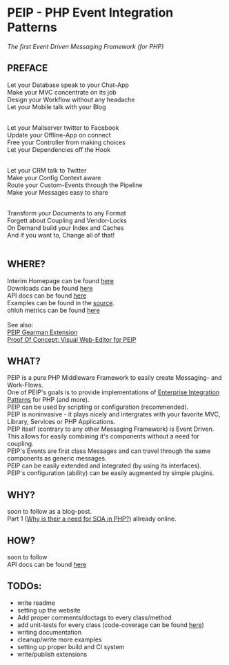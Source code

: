 <h1>PEIP - PHP Event Integration Patterns</h1>
<em>The first Event Driven Messaging Framework (for PHP)</em>
<h2>PREFACE</h2>
Let your Database speak to your Chat-App<br>
Make your MVC concentrate on its job<br>
Design your Workflow without any headache<br>
Let your Mobile talk with your Blog<br><br>

Let your Mailserver twitter to Facebook<br>
Update your Offline-App on connect<br>
Free your Controller from making choices<br>
Let your Dependencies off the Hook<br><br>

Let your CRM talk to Twitter<br>
Make your Config Context aware<br>
Route your Custom-Events through the Pipeline<br>
Make your Messages easy to share<br><br>

Transform your Documents to any Format<br>
Forgett about Coupling and Vendor-Locks<br>
On Demand build your Index and Caches<br>
And if you want to, Change all of that!<br><br>

<h2>WHERE?</h2>
Interim Homepage can be found <a href="http://tidal.github.com/PEIP/">here</a><br>
Downloads can be found <a href="http://github.com/tidal/PEIP/downloads">here</a><br>
API docs can be found <a href="http://tidal.github.com/PEIP/docs/api/latest/classes.html">here</a><br>
Examples can be found in the <a href="http://github.com/tidal/PEIP/tree/master/examples/">source</a>.<br>
ohloh metrics can be found <a href="http://www.ohloh.net/p/peip">here</a><br><br>
See also:<br>
<a href="http://github.com/tidal/PEIP_Gearman">PEIP Gearman Extension</a><br>
<a href="http://github.com/tidal/PEIP-Editor">Proof Of Concept: Visual Web-Editor for PEIP</a><br>

<h2>WHAT?</h2>

PEIP is a pure PHP Middleware Framework to easily create Messaging- and Work-Flows.<br>
One of PEIP's goals is to provide implementations of <a href="http://www.eaipatterns.com/eaipatterns.html">Enterprise Integration Patterns</a> for PHP (and more).<br>
PEIP can be used by scripting or configuration (recommended).<br>
PEIP is noninvasive - it plays nicely and intergrates with your favorite MVC, Library, Services or PHP Applications.<br> 
PEIP itself (contrary to any other Messaging Framework) is Event Driven. This allows for easily combining it's components without a need for coupling.<br> 
PEIP's Events are first class Messages and can travel through the same components as generic messages.<br> 
PEIP can be easily extended and integrated (by using its interfaces).<br>
PEIP's configuration (ability) can be easily augmented by simple plugins.
<h2>WHY?</h2>

soon to follow as a blog-post.
<br>Part 1 (<a href="http://blog.esfex.com/Why-is-their-a-need-for-SOA-in-PHP.html">Why is their a need for SOA in PHP?</a>) allready online.

<h2>HOW?</h2>

soon to follow<br>
API docs can be found <a href="http://tidal.github.com/PEIP/docs/api/latest/classes.html">here</a>

<h2>TODOs:</h2>
<ul>
<li>write readme</li>
<li>setting up the website</li>
<li>Add proper comments/doctags to every class/method</li>
<li>add unit-tests for every class (code-coverage can be found <a href="http://tidal.github.com/PEIP/docs/tests/coverage/">here</a>)</li>
<li>writing documentation</li>
<li>cleanup/write more examples</li>
<li>setting up proper build and CI system</li>
<li>write/publish extensions</li>
</ul>





